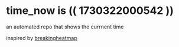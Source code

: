 # time_now is (( 1730322000542 ))

an automated repo that shows the currnent time

inspired by [breakingheatmap](https://github.com/breakingheatmap/breakingheatmap)